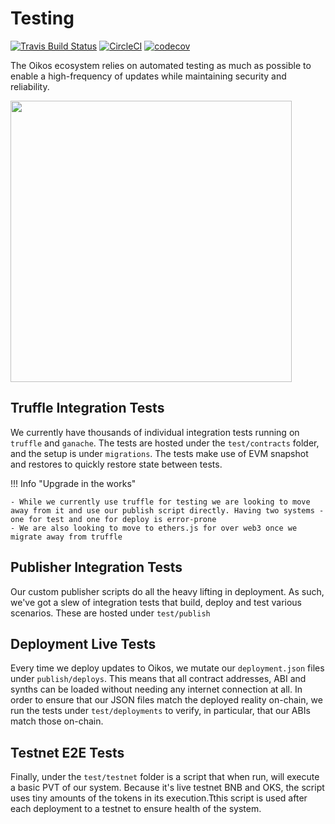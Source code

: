 # Testing

[![Travis Build Status](https://travis-ci.org/oikos-cash/oikos-bsc.svg?branch=master)](https://travis-ci.org/Oikosio/oikos)
[![CircleCI](https://circleci.com/gh/oikos-cash/oikos-bsc.svg?style=svg)](https://circleci.com/gh/Oikosio/oikos)
[![codecov](https://codecov.io/gh/oikos-cash/oikos-bsc/branch/develop/graph/badge.svg)](https://codecov.io/gh/Oikosio/oikos)

The Oikos ecosystem relies on automated testing as much as possible to enable a high-frequency of updates while maintaining security and reliability.

<img src="/img/misc/testing.png" width="450px" />

## Truffle Integration Tests

We currently have thousands of individual integration tests running on `truffle` and `ganache`. The tests are hosted under the `test/contracts` folder, and the setup is under `migrations`. The tests make use of EVM snapshot and restores to quickly restore state between tests.

!!! Info "Upgrade in the works"

    - While we currently use truffle for testing we are looking to move away from it and use our publish script directly. Having two systems - one for test and one for deploy is error-prone
    - We are also looking to move to ethers.js for over web3 once we migrate away from truffle

## Publisher Integration Tests

Our custom publisher scripts do all the heavy lifting in deployment. As such, we've got a slew of integration tests that build, deploy and test various scenarios. These are hosted under `test/publish`

## Deployment Live Tests

Every time we deploy updates to Oikos, we mutate our `deployment.json` files under `publish/deploys`. This means that all contract addresses, ABI and synths can be loaded without needing any internet connection at all. In order to ensure that our JSON files match the deployed reality on-chain, we run the tests under `test/deployments` to verify, in particular, that our ABIs match those on-chain.

## Testnet E2E Tests

Finally, under the `test/testnet` folder is a script that when run, will execute a basic PVT of our system. Because it's live testnet BNB and OKS, the script uses tiny amounts of the tokens in its execution.Tthis script is used after each deployment to a testnet to ensure health of the system.
